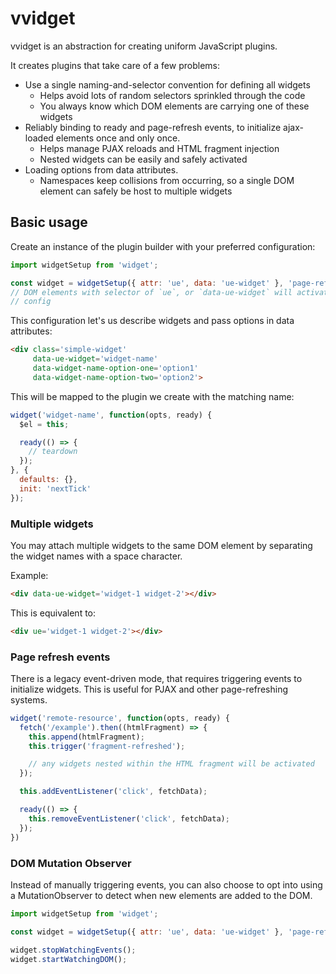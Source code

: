 # vvidget

vvidget is an abstraction for creating uniform JavaScript plugins.

It creates plugins that take care of a few problems:

* Use a single naming-and-selector convention for defining all widgets
  * Helps avoid lots of random selectors sprinkled through the code
  * You always know which DOM elements are carrying one of these widgets
* Reliably binding to ready and page-refresh events, to initialize ajax-loaded elements once and only once.
  * Helps manage PJAX reloads and HTML fragment injection
  * Nested widgets can be easily and safely activated
* Loading options from data attributes.
  * Namespaces keep collisions from occurring, so a single DOM element can safely be host to multiple widgets

## Basic usage

Create an instance of the plugin builder with your preferred configuration:

```javascript
import widgetSetup from 'widget';

const widget = widgetSetup({ attr: 'ue', data: 'ue-widget' }, 'page-refreshed', 'fragment-refreshed');
// DOM elements with selector of `ue`, or `data-ue-widget` will activate widgets created with this
// config
```

This configuration let's us describe widgets and pass options in data attributes:

```html
<div class='simple-widget'
     data-ue-widget='widget-name'
     data-widget-name-option-one='option1'
     data-widget-name-option-two='option2'>
```

This will be mapped to the plugin we create with the matching name:

```javascript
widget('widget-name', function(opts, ready) {
  $el = this;

  ready(() => {
    // teardown
  });
}, {
  defaults: {},
  init: 'nextTick'
});
```

### Multiple widgets

You may attach multiple widgets to the same DOM element by
separating the widget names with a space character.

Example:

```html
<div data-ue-widget='widget-1 widget-2'></div>
```

This is equivalent to:

```html
<div ue='widget-1 widget-2'></div>
```

### Page refresh events

There is a legacy event-driven mode, that requires triggering events to initialize widgets.
This is useful for PJAX and other page-refreshing systems.

```javascript
widget('remote-resource', function(opts, ready) {
  fetch('/example').then((htmlFragment) => {
    this.append(htmlFragment);
    this.trigger('fragment-refreshed');

    // any widgets nested within the HTML fragment will be activated
  });

  this.addEventListener('click', fetchData);

  ready(() => {
    this.removeEventListener('click', fetchData);
  });
})
```

### DOM Mutation Observer

Instead of manually triggering events, you can also choose to opt into using a MutationObserver to detect when
new elements are added to the DOM.

```javascript
import widgetSetup from 'widget';

const widget = widgetSetup({ attr: 'ue', data: 'ue-widget' }, 'page-refreshed', 'fragment-refreshed');

widget.stopWatchingEvents();
widget.startWatchingDOM();
```

